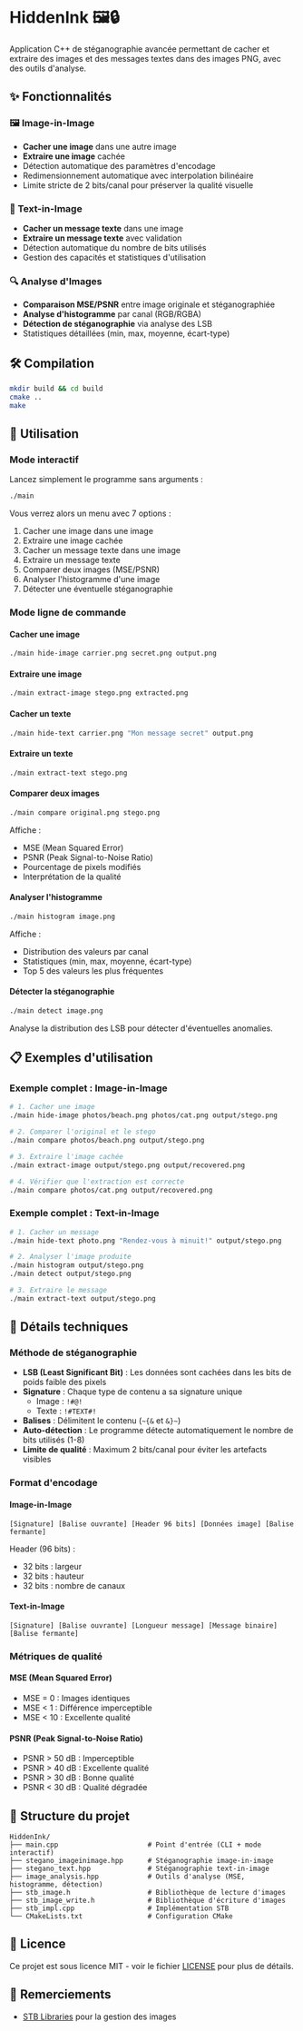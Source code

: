# HiddenInk 🖼️🔒

Application C++ de stéganographie avancée permettant de cacher et extraire des images et des messages textes dans des images PNG, avec des outils d'analyse.

## ✨ Fonctionnalités

### 🖼️ Image-in-Image
- **Cacher une image** dans une autre image
- **Extraire une image** cachée
- Détection automatique des paramètres d'encodage
- Redimensionnement automatique avec interpolation bilinéaire
- Limite stricte de 2 bits/canal pour préserver la qualité visuelle

### 📝 Text-in-Image
- **Cacher un message texte** dans une image
- **Extraire un message texte** avec validation
- Détection automatique du nombre de bits utilisés
- Gestion des capacités et statistiques d'utilisation

### 🔍 Analyse d'Images
- **Comparaison MSE/PSNR** entre image originale et stéganographiée
- **Analyse d'histogramme** par canal (RGB/RGBA)
- **Détection de stéganographie** via analyse des LSB
- Statistiques détaillées (min, max, moyenne, écart-type)

## 🛠️ Compilation

```bash
mkdir build && cd build
cmake ..
make
```

## 🚀 Utilisation

### Mode interactif

Lancez simplement le programme sans arguments :

```bash
./main
```

Vous verrez alors un menu avec 7 options :
1. Cacher une image dans une image
2. Extraire une image cachée
3. Cacher un message texte dans une image
4. Extraire un message texte
5. Comparer deux images (MSE/PSNR)
6. Analyser l'histogramme d'une image
7. Détecter une éventuelle stéganographie

### Mode ligne de commande

#### Cacher une image
```bash
./main hide-image carrier.png secret.png output.png
```

#### Extraire une image
```bash
./main extract-image stego.png extracted.png
```

#### Cacher un texte
```bash
./main hide-text carrier.png "Mon message secret" output.png
```

#### Extraire un texte
```bash
./main extract-text stego.png
```

#### Comparer deux images
```bash
./main compare original.png stego.png
```

Affiche :
- MSE (Mean Squared Error)
- PSNR (Peak Signal-to-Noise Ratio)
- Pourcentage de pixels modifiés
- Interprétation de la qualité

#### Analyser l'histogramme
```bash
./main histogram image.png
```

Affiche :
- Distribution des valeurs par canal
- Statistiques (min, max, moyenne, écart-type)
- Top 5 des valeurs les plus fréquentes

#### Détecter la stéganographie
```bash
./main detect image.png
```

Analyse la distribution des LSB pour détecter d'éventuelles anomalies.

## 📋 Exemples d'utilisation

### Exemple complet : Image-in-Image

```bash
# 1. Cacher une image
./main hide-image photos/beach.png photos/cat.png output/stego.png

# 2. Comparer l'original et le stego
./main compare photos/beach.png output/stego.png

# 3. Extraire l'image cachée
./main extract-image output/stego.png output/recovered.png

# 4. Vérifier que l'extraction est correcte
./main compare photos/cat.png output/recovered.png
```

### Exemple complet : Text-in-Image

```bash
# 1. Cacher un message
./main hide-text photo.png "Rendez-vous à minuit!" output/stego.png

# 2. Analyser l'image produite
./main histogram output/stego.png
./main detect output/stego.png

# 3. Extraire le message
./main extract-text output/stego.png
```

## 🔧 Détails techniques

### Méthode de stéganographie

- **LSB (Least Significant Bit)** : Les données sont cachées dans les bits de poids faible des pixels
- **Signature** : Chaque type de contenu a sa signature unique
  - Image : `!#@!`
  - Texte : `!#TEXT#!`
- **Balises** : Délimitent le contenu (`~{&` et `&}~`)
- **Auto-détection** : Le programme détecte automatiquement le nombre de bits utilisés (1-8)
- **Limite de qualité** : Maximum 2 bits/canal pour éviter les artefacts visibles

### Format d'encodage

#### Image-in-Image
```
[Signature] [Balise ouvrante] [Header 96 bits] [Données image] [Balise fermante]
```

Header (96 bits) :
- 32 bits : largeur
- 32 bits : hauteur
- 32 bits : nombre de canaux

#### Text-in-Image
```
[Signature] [Balise ouvrante] [Longueur message] [Message binaire] [Balise fermante]
```

### Métriques de qualité

#### MSE (Mean Squared Error)
- MSE = 0 : Images identiques
- MSE < 1 : Différence imperceptible
- MSE < 10 : Excellente qualité

#### PSNR (Peak Signal-to-Noise Ratio)
- PSNR > 50 dB : Imperceptible
- PSNR > 40 dB : Excellente qualité
- PSNR > 30 dB : Bonne qualité
- PSNR < 30 dB : Qualité dégradée

## 📁 Structure du projet

```
HiddenInk/
├── main.cpp                      # Point d'entrée (CLI + mode interactif)
├── stegano_imageinimage.hpp      # Stéganographie image-in-image
├── stegano_text.hpp              # Stéganographie text-in-image
├── image_analysis.hpp            # Outils d'analyse (MSE, histogramme, détection)
├── stb_image.h                   # Bibliothèque de lecture d'images
├── stb_image_write.h             # Bibliothèque d'écriture d'images
├── stb_impl.cpp                  # Implémentation STB
└── CMakeLists.txt                # Configuration CMake
```

## 📄 Licence

Ce projet est sous licence MIT - voir le fichier [LICENSE](LICENSE) pour plus de détails.

## 🙏 Remerciements

- [STB Libraries](https://github.com/nothings/stb) pour la gestion des images

